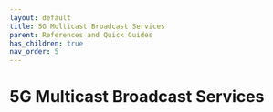 ```yaml
---
layout: default
title: 5G Multicast Broadcast Services
parent: References and Quick Guides
has_children: true
nav_order: 5
---
```


# 5G Multicast Broadcast Services
